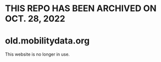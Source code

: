 # THIS REPO HAS BEEN ARCHIVED ON OCT. 28, 2022

# old.mobilitydata.org

This website is no longer in use.
